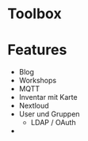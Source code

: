 # Toolbox


# Features

* Blog
* Workshops
* MQTT
* Inventar mit Karte
* Nextloud
* User und Gruppen
    * LDAP / OAuth
* 

